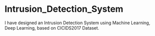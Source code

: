 # Intrusion_Detection_System
I have designed an Intrusion Detection System using Machine Learning, Deep Learning, based on CICIDS2017 Dataset.
